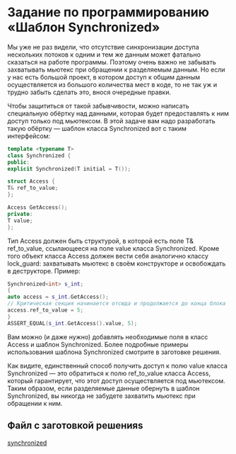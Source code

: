 # Задание по программированию «Шаблон Synchronized»

Мы уже не раз видели, что отсутствие синхронизации доступа нескольких потоков к одним и тем же данным может фатально сказаться на работе программы. Поэтому очень важно не забывать захватывать мьютекс при обращении к разделяемым данным. Но если у нас есть большой проект, в котором доступ к общим данным осуществляется из большого количества мест в коде, то не так уж и трудно забыть сделать это, внося очередные правки.

Чтобы защититься от такой забывчивости, можно написать специальную обёртку над данными, которая будет предоставлять к ним доступ только под мьютексом. В этой задаче вам надо разработать такую обёртку — шаблон класса Synchronized вот с таким интерфейсом:

```C++
template <typename T>
class Synchronized {
public:
explicit Synchronized(T initial = T());

struct Access {
T& ref_to_value;
};

Access GetAccess();
private:
T value;
};
```

Тип Access должен быть структурой, в которой есть поле T& ref_to_value, ссылающееся на поле value класса Synchronized<T>. Кроме того объект класса Access должен вести себя аналогично классу lock_guard<mutex>: захватывать мьютекс в своём конструкторе и освобождать в деструкторе. Пример:

```C++
Synchronized<int> s_int;
{
auto access = s_int.GetAccess();
// Критическая секция начинается отсюда и продолжается до конца блока
access.ref_to_value = 5;
}
ASSERT_EQUAL(s_int.GetAccess().value, 5);
```

Вам можно (и даже нужно) добавлять необходимые поля в класс Access и шаблон Synchronized. Более подробные примеры использования шаблона Synchronized смотрите в заготовке решения.

Как видите, единственный способ получить доступ к полю value класса Synchronized<T> — это обратиться к полю ref_to_value класса Access, который гарантирует, что этот доступ осуществляется под мьютексом. Таким образом, если разделяемые данные обернуть в шаблон Synchronized, вы никогда не забудете захватить мьютекс при обращении к ним.

## Файл с заготовкой решенияs

[synchronized](https://stepik.org/media/attachments/lesson/285357/synchronized.cp)
